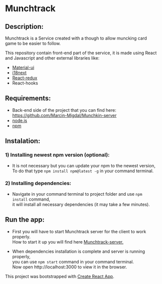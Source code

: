 # Munchtrack

## Description:
Munchtrack is a Service created with a though to allow muncking card game to be easier to follow. 

This repository contain front-end part of the service, it is made using React and Javascript and other external libraries like:<br />
- [Material-ui](https://material-ui.com/)<br />
- [i18next](https://react.i18next.com/)<br />
- [React-redux](https://react-redux.js.org)<br />
- React-hooks<br />

## Requirements:
- Back-end side of the project that you can find here: https://github.com/Marcin-Migdal/Munchkin-server
- [node.js](https://nodejs.org/en/)
- [npm](https://www.npmjs.com/get-npm) 

## Instalation:

### 1) Installing newest npm version (optional):
- It is not necessary but you can update your npm to the newest version, <br />
To do that type `npm install npm@latest -g` in your command terminal.

### 2) Installing dependencies:
- Navigate in your command terminal to project folder and use `npm install` command, <br />
it will install all necessary dependencies (it may take a few minutes).

## Run the app:
- First you will have to start Munchtrack server for the client to work properly. <br />
How to start it up you will find here [Munchtrack-server.](https://github.com/Marcin-Migdal/Munchtrack-server)

- When dependencies installation is complete and server is running properly,  <br />
you can use `npm start` command in your command terminal. <br />
Now open http://localhost:3000 to view it in the browser.

This project was bootstrapped with [Create React App](https://github.com/facebook/create-react-app).
